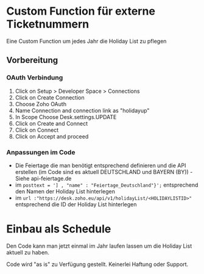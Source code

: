 # Custom Function für externe Ticketnummern

Eine Custom Function um jedes Jahr die Holiday List zu pflegen

## Vorbereitung
 
### OAuth Verbindung

1. Click on Setup > Developer Space > Connections 
2. Click on Create Connection
3. Choose Zoho OAuth
4. Name Connection and connection link as "holidayup"
5. In Scope Choose Desk.settings.UPDATE
6. Click on Create and Connect
7. Click on Connect
8. Click on Accept and proceed

### Anpassungen im Code

  - Die Feiertage die man benötigt entsprechend definieren und die API erstellen (im Code sind es aktuell DEUTSCHLAND und BAYERN (BY)) - Siehe api-feiertage.de
  - im `posttext = '] , "name" : "Feiertage_Deutschland"}';` entsprechend den Namen der Holiday List hinterlegen
  - im `url :"https://desk.zoho.eu/api/v1/holidayList/<HOLIDAYLISTID>"` entsprechend die ID der Holiday List hinterlegen

# Einbau als Schedule

Den Code kann man jetzt einmal im Jahr laufen lassen um die Holiday List aktuell zu haben.

Code wird "as is" zu Verfügung gestellt. Keinerlei Haftung oder Support.

